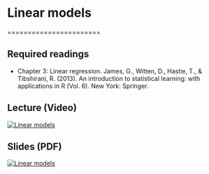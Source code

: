 # Linear models
=======================

## Required readings

- Chapter 3: Linear regression. James, G., Witten, D., Hastie, T., & Tibshirani, R. (2013). An introduction to statistical learning: with applications in R (Vol. 6). New York: Springer.

## Lecture (Video)

[![Linear models](../thumbnails/linear-models.jpeg)](https://youtu.be/yfKHlNwT4KA "Linear models")


## Slides (PDF)

[![Linear models](../thumbnails/linear-models.jpeg)](https://github.com/CoAxLab/Data-Explorations/blob/main/book/slides/linear-models.pdf "Linear models")
